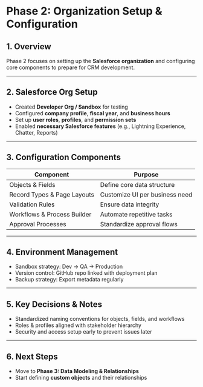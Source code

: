 # Phase 2: Organization Setup & Configuration

## 1. Overview
Phase 2 focuses on setting up the **Salesforce organization** and configuring core components to prepare for CRM development.

---

## 2. Salesforce Org Setup
- Created **Developer Org / Sandbox** for testing
- Configured **company profile**, **fiscal year**, and **business hours**
- Set up **user roles**, **profiles**, and **permission sets**
- Enabled **necessary Salesforce features** (e.g., Lightning Experience, Chatter, Reports)

---

## 3. Configuration Components
| Component | Purpose |
|-----------|---------|
| Objects & Fields | Define core data structure |
| Record Types & Page Layouts | Customize UI per business need |
| Validation Rules | Ensure data integrity |
| Workflows & Process Builder | Automate repetitive tasks |
| Approval Processes | Standardize approval flows |

---

## 4. Environment Management
- Sandbox strategy: Dev → QA → Production  
- Version control: GitHub repo linked with deployment plan  
- Backup strategy: Export metadata regularly  

---

## 5. Key Decisions & Notes
- Standardized naming conventions for objects, fields, and workflows  
- Roles & profiles aligned with stakeholder hierarchy  
- Security and access setup early to prevent issues later  

---

## 6. Next Steps
- Move to **Phase 3: Data Modeling & Relationships**  
- Start defining **custom objects** and their relationships
